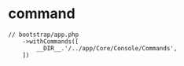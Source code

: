 # command

```
// bootstrap/app.php
    ->withCommands([
        __DIR__.'/../app/Core/Console/Commands',
    ])
```
